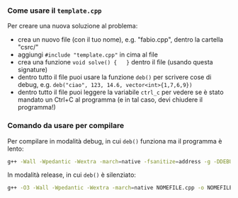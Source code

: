 ### Come usare il `template.cpp`

Per creare una nuova soluzione al problema:
- crea un nuovo file (con il tuo nome), e.g. "fabio.cpp", dentro la cartella "csrc/"
- aggiungi `#include "template.cpp"` in cima al file
- crea una funzione `void solve() {   }` dentro il file (usando questa signature)
- dentro tutto il file puoi usare la funzione `deb()` per scrivere cose di debug, e.g. `deb("ciao", 123, 14.6, vector<int>{1,7,6,9})`
- dentro tutto il file puoi leggere la variabile `ctrl_c` per vedere se è stato mandato un Ctrl+C al programma (e in tal caso, devi chiudere il programma!)

### Comando da usare per compilare

Per compilare in modalità debug, in cui `deb()` funziona ma il programma è lento:

```sh
g++ -Wall -Wpedantic -Wextra -march=native -fsanitize=address -g -DDEBUG NOMEFILE.cpp -o NOMEFILE.out
```

In modalità release, in cui `deb()` è silenziato:

```sh
g++ -O3 -Wall -Wpedantic -Wextra -march=native NOMEFILE.cpp -o NOMEFILE.out
```
